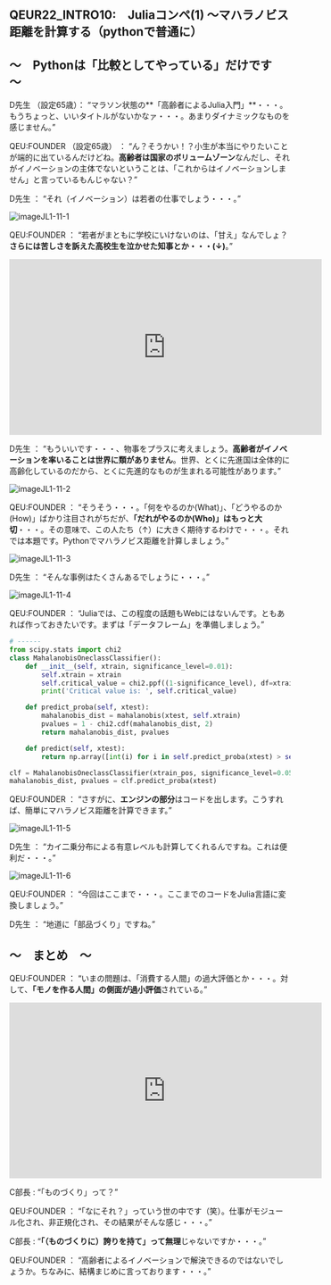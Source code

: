 ## QEUR22_INTRO10:　Juliaコンペ(1) ～マハラノビス距離を計算する（pythonで普通に）

## ～　Pythonは「比較としてやっている」だけです　～

D先生 （設定65歳）： “マラソン状態の**「高齢者によるJulia入門」**・・・。もうちょっと、いいタイトルがないかなァ・・・。あまりダイナミックなものを感じません。”

QEU:FOUNDER （設定65歳） ： “ん？そうかい！？小生が本当にやりたいことが端的に出ているんだけどね。**高齢者は国家のボリュームゾーン**なんだし、それがイノベーションの主体でないということは、「これからはイノベーションしません」と言っているもんじゃない？”

D先生 ： “それ（イノベーション）は若者の仕事でしょう・・・。”

![imageJL1-11-1](https://introJL1973.github.io/images/imageJL1-11-1.jpg)

QEU:FOUNDER ： “若者がまともに学校にいけないのは、「甘え」なんでしょ？**さらには苦しさを訴えた高校生を泣かせた知事とか・・・(↓)**。”

<iframe width="560" height="315" src="https://www.youtube.com/embed/_NS3IxrA8Co" ti-tle="YouTube video player" frameborder="0" allow="accelerometer; autoplay; clipboard-write; en-crypted-media; gyroscope; picture-in-picture" allowfullscreen></iframe>

D先生 ： “もういいです・・・、物事をプラスに考えましょう。**高齢者がイノベーションを率いることは世界に類がありません**。世界、とくに先進国は全体的に高齢化しているのだから、とくに先進的なものが生まれる可能性があります。”

![imageJL1-11-2](https://introJL1973.github.io/images/imageJL1-11-2.jpg)

QEU:FOUNDER ： “そうそう・・・。「何をやるのか(What)」、「どうやるのか(How)」ばかり注目されがちだが、**「だれがやるのか(Who)」はもっと大切**・・・。その意味で、この人たち（↑）に大きく期待するわけで・・・。それでは本題です。Pythonでマハラノビス距離を計算しましょう。”

![imageJL1-11-3](https://introJL1973.github.io/images/imageJL1-11-3.jpg)

D先生 ： “そんな事例はたくさんあるでしょうに・・・。”

![imageJL1-11-4](https://introJL1973.github.io/images/imageJL1-11-4.jpg)

QEU:FOUNDER ： “Juliaでは、この程度の話題もWebにはないんです。ともあれば作っておきたいです。まずは「データフレーム」を準備しましょう。”

```python
# ------
from scipy.stats import chi2
class MahalanobisOneclassClassifier():
    def __init__(self, xtrain, significance_level=0.01):
        self.xtrain = xtrain
        self.critical_value = chi2.ppf((1-significance_level), df=xtrain.shape[1]-1)
        print('Critical value is: ', self.critical_value)

    def predict_proba(self, xtest):
        mahalanobis_dist = mahalanobis(xtest, self.xtrain)
        pvalues = 1 - chi2.cdf(mahalanobis_dist, 2)
        return mahalanobis_dist, pvalues

    def predict(self, xtest):
        return np.array([int(i) for i in self.predict_proba(xtest) > self.critical_value])

clf = MahalanobisOneclassClassifier(xtrain_pos, significance_level=0.05)
mahalanobis_dist, pvalues = clf.predict_proba(xtest)

```

QEU:FOUNDER ： “さすがに、**エンジンの部分**はコードを出します。こうすれば、簡単にマハラノビス距離を計算できます。”

![imageJL1-11-5](https://introJL1973.github.io/images/imageJL1-11-5.jpg)

D先生 ： “カイ二乗分布による有意レベルも計算してくれるんですね。これは便利だ・・・。”

![imageJL1-11-6](https://introJL1973.github.io/images/imageJL1-11-6.jpg)

QEU:FOUNDER ： “今回はここまで・・・。ここまでのコードをJulia言語に変換しましょう。”

D先生 ： “地道に「部品づくり」ですね。”


## ～　まとめ　～

QEU:FOUNDER ： “いまの問題は、「消費する人間」の過大評価とか・・・。対して、**「モノを作る人間」の側面が過小評価**されている。”

<iframe width="560" height="315" src="https://www.youtube.com/embed/FgqoXoZLT4o?start=7660" title="YouTube video player" frameborder="0" allow="accelerometer; autoplay; clipboard-write; encrypted-media; gyroscope; picture-in-picture" allowfullscreen></iframe>

C部長 : “「ものづくり」って？”

QEU:FOUNDER ： “「なにそれ？」っていう世の中です（笑）。仕事がモジュール化され、非正規化され、その結果がそんな感じ・・・。”

C部長 : “**「（ものづくりに）誇りを持て」って無理**じゃないですか・・・。”

QEU:FOUNDER ： “高齢者によるイノベーションで解決できるのではないでしょうか。ちなみに、結構まじめに言っております・・・。”


